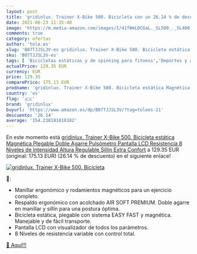 ```yaml
---
layout: post
title: 'gridinlux. Trainer X-Bike 500. Bicicleta con un 26.14 % de descuento'
date: 2021-06-23 11:35:40
image: 'https://m.media-amazon.com/images/I/41fWmLDCGaL._SL500_._SL400_.jpg'
comments: true
category: ofertas
author: 'tole.es'
slug: 'B07TJJSL3V-es gridinlux. Trainer X-Bike 500. Bicicleta estática...'
sku: 'B07TJJSL3V-es'
tags: [ 'Bicicletas estáticas y de spinning para fitness','Deportes y aire libre','Fitness y ejercicio','Máquinas de cardio para fitness','bicicleta','gridinlux', ]
actualPrice: 129.35 EUR
currency: EUR
price: 129.35
comparePrice: 175.13 EUR
prodname: 'gridinlux. Trainer X-Bike 500. Bicicleta estática Magnética Plegable  Doble Agarre  Pulsómetro  Pantalla LCD  Resistencia 8 Niveles de Intensidad  Altura Regulable  Sillín Extra Confort'
country: 'es'
flag: '🇪🇸'
brand: 'gridinlux'
buyurl: 'https://www.amazon.es/dp/B07TJJSL3V/?tag=tolees-21'
descuento: '26.14'
average: '154.238181818182'
---
```


En este momento está [gridinlux. Trainer X-Bike 500. Bicicleta estática Magnética Plegable  Doble Agarre  Pulsómetro  Pantalla LCD  Resistencia 8 Niveles de Intensidad  Altura Regulable  Sillín Extra Confort](https://www.amazon.es/dp/B07TJJSL3V/?tag=tolees-21) a 129.35 EUR (original: 175.13 EUR) (26.14 %  de descuento) en el siguiente enlace!

[![gridinlux. Trainer X-Bike 500. Bicicleta](https://m.media-amazon.com/images/I/41fWmLDCGaL._SL500_._SL400_.jpg)](https://www.amazon.es/dp/B07TJJSL3V/?tag=tolees-21)

🔎:

- Manillar ergonómico y rodamientos magnéticos para un ejercicio completo.
- Respaldo ergonómico con acolchado AIR SOFT PREMIUM. Doble agarre en manillar y sillín para una postura óptima.
- Bicicleta estática, plegable con sistema EASY FAST y magnética. Manejable y de fácil transporte.
- Pantalla LCD con visualizador de todos los parámetros.
- 8 Niveles de resistencia variable con control total.

[🛒 Aquí!!!](https://www.amazon.es/dp/B07TJJSL3V/?tag=tolees-21)
